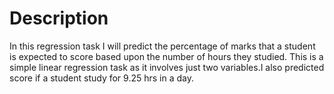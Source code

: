 # Description

In this regression task I will predict the percentage of marks that a student is expected to score based upon the number of hours they studied. This is a simple linear regression task as it involves just two variables.I also  predicted score if a student study for 9.25 hrs in a day.



